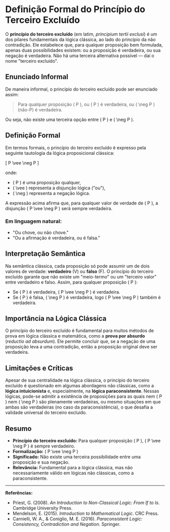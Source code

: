 
# Definição Formal do Princípio do Terceiro Excluído

O **princípio do terceiro excluído** (em latim, *principium tertii exclusi*) é um dos pilares fundamentais da lógica clássica, ao lado do princípio da não contradição. Ele estabelece que, para qualquer proposição bem formulada, apenas duas possibilidades existem: ou a proposição é verdadeira, ou sua negação é verdadeira. Não há uma terceira alternativa possível — daí o nome "terceiro excluído".

## Enunciado Informal

De maneira informal, o princípio do terceiro excluído pode ser enunciado assim:

> Para qualquer proposição \( P \), ou \( P \) é verdadeira, ou \( \neg P \) (não-P) é verdadeira.

Ou seja, não existe uma terceira opção entre \( P \) e \( \neg P \).

## Definição Formal

Em termos formais, o princípio do terceiro excluído é expresso pela seguinte tautologia da lógica proposicional clássica:

\[
P \vee \neg P
\]

onde:
- \( P \) é uma proposição qualquer,
- \( \vee \) representa a disjunção lógica ("ou"),
- \( \neg \) representa a negação lógica.

A expressão acima afirma que, para qualquer valor de verdade de \( P \), a disjunção \( P \vee \neg P \) será sempre verdadeira.

### Em linguagem natural:

- "Ou chove, ou não chove."
- "Ou a afirmação é verdadeira, ou é falsa."

## Interpretação Semântica

Na semântica clássica, cada proposição só pode assumir um de dois valores de verdade: **verdadeiro** (V) ou **falso** (F). O princípio do terceiro excluído garante que não existe um "meio-termo" ou um "terceiro valor" entre verdadeiro e falso. Assim, para qualquer proposição \( P \):

- Se \( P \) é verdadeira, \( P \vee \neg P \) é verdadeira.
- Se \( P \) é falsa, \( \neg P \) é verdadeira, logo \( P \vee \neg P \) também é verdadeira.

## Importância na Lógica Clássica

O princípio do terceiro excluído é fundamental para muitos métodos de prova em lógica clássica e matemática, como a **prova por absurdo** (*reductio ad absurdum*). Ele permite concluir que, se a negação de uma proposição leva a uma contradição, então a proposição original deve ser verdadeira.

## Limitações e Críticas

Apesar de sua centralidade na lógica clássica, o princípio do terceiro excluído é questionado em algumas abordagens não clássicas, como a **lógica intuicionista** e, especialmente, na **lógica paraconsistente**. Nessas lógicas, pode-se admitir a existência de proposições para as quais nem \( P \) nem \( \neg P \) são plenamente verdadeiras, ou mesmo situações em que ambas são verdadeiras (no caso da paraconsistência), o que desafia a validade universal do terceiro excluído.

## Resumo

- **Princípio do terceiro excluído:** Para qualquer proposição \( P \), \( P \vee \neg P \) é sempre verdadeiro.
- **Formalização:** \( P \vee \neg P \)
- **Significado:** Não existe uma terceira possibilidade entre uma proposição e sua negação.
- **Relevância:** Fundamental para a lógica clássica, mas não necessariamente válido em lógicas não clássicas, como a paraconsistente.

---

**Referências:**
- Priest, G. (2008). *An Introduction to Non-Classical Logic: From If to Is*. Cambridge University Press.
- Mendelson, E. (2015). *Introduction to Mathematical Logic*. CRC Press.
- Carnielli, W. A., & Coniglio, M. E. (2016). *Paraconsistent Logic: Consistency, Contradiction and Negation*. Springer.
```

